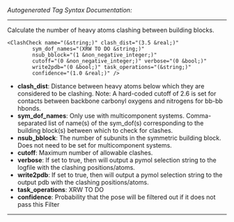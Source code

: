 _Autogenerated Tag Syntax Documentation:_

---
Calculate the number of heavy atoms clashing between building blocks.

```
<ClashCheck name="(&string;)" clash_dist="(3.5 &real;)"
        sym_dof_names="(XRW TO DO &string;)"
        nsub_bblock="(1 &non_negative_integer;)"
        cutoff="(0 &non_negative_integer;)" verbose="(0 &bool;)"
        write2pdb="(0 &bool;)" task_operations="(&string;)"
        confidence="(1.0 &real;)" />
```

-   **clash_dist**: Distance between heavy atoms below which they are considered to be clashing. Note: A hard-coded cutoff of 2.6 is set for contacts between backbone carbonyl oxygens and nitrogens for bb-bb hbonds.
-   **sym_dof_names**: Only use with multicomponent systems. Comma-separated list of name(s) of the sym_dof(s) corresponding to the building block(s) between which to check for clashes.
-   **nsub_bblock**: The number of subunits in the symmetric building block. Does not need to be set for multicomponent systems.
-   **cutoff**: Maximum number of allowable clashes.
-   **verbose**: If set to true, then will output a pymol selection string to the logfile with the clashing positions/atoms.
-   **write2pdb**: If set to true, then will output a pymol selection string to the output pdb with the clashing positions/atoms.
-   **task_operations**: XRW TO DO
-   **confidence**: Probability that the pose will be filtered out if it does not pass this Filter

---
